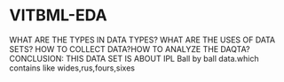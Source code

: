 # VITBML-EDA

WHAT ARE THE TYPES IN DATA TYPES?
WHAT ARE THE USES OF DATA SETS?
HOW TO COLLECT DATA?HOW TO ANALYZE THE DAQTA?
CONCLUSION:
         THIS DATA SET IS ABOUT IPL Ball by ball data.which contains like wides,rus,fours,sixes
         
